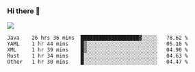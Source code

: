 ### Hi there 👋
![](https://github-readme-stats.vercel.app/api?username=tuichenchuxin)
<!--START_SECTION:waka-->
```text
Java    26 hrs 36 mins  ███████████████████▓░░░░░   78.62 % 
YAML    1 hr 44 mins    █▒░░░░░░░░░░░░░░░░░░░░░░░   05.16 % 
XML     1 hr 39 mins    █▒░░░░░░░░░░░░░░░░░░░░░░░   04.90 % 
Rust    1 hr 34 mins    █░░░░░░░░░░░░░░░░░░░░░░░░   04.63 % 
Other   1 hr 30 mins    █░░░░░░░░░░░░░░░░░░░░░░░░   04.47 % 
```
<!--END_SECTION:waka-->
